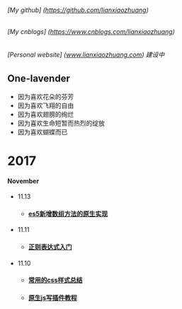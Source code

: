 ###### [My github]  (https://github.com/lianxiaozhuang)
###### [My cnblogs] (https://www.cnblogs.com/lianxiaozhuang)
###### [Personal website] (www.lianxiaozhuang.com) *建设中*
## One-lavender
* 因为喜欢花朵的芬芳
* 因为喜欢飞翔的自由
* 因为喜欢翅膀的绚烂
* 因为喜欢生命短暂而热烈的绽放
* 因为喜欢蝴蝶而已


# 2017


####  November
* 11.13  
  * #### [es5新增数组方法的原生实现](https://github.com/lianxiaozhuang/blog/issues/5)
* 11.11  
  * #### [正则表达式入门](https://github.com/lianxiaozhuang/blog/issues/4)
* 11.10
  * #### [常用的css样式总结](https://github.com/lianxiaozhuang/blog/issues/1)
  * #### [原生js写插件教程](https://github.com/lianxiaozhuang/blog/issues/2)
